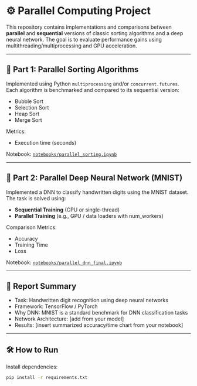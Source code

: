 # ⚙️ Parallel Computing Project

This repository contains implementations and comparisons between **parallel** and **sequential** versions of classic sorting algorithms and a deep neural network. The goal is to evaluate performance gains using multithreading/multiprocessing and GPU acceleration.

---

## 🔢 Part 1: Parallel Sorting Algorithms

Implemented using Python `multiprocessing` and/or `concurrent.futures`. Each algorithm is benchmarked and compared to its sequential version:

- Bubble Sort
- Selection Sort
- Heap Sort
- Merge Sort

Metrics:
- Execution time (seconds)

Notebook: [`notebooks/parallel_sorting.ipynb`](./notebooks/parallel_sorting.ipynb)

---

## 🧠 Part 2: Parallel Deep Neural Network (MNIST)

Implemented a DNN to classify handwritten digits using the MNIST dataset. The task is solved using:

- **Sequential Training** (CPU or single-thread)
- **Parallel Training** (e.g., GPU / data loaders with num_workers)

Comparison Metrics:
- Accuracy
- Training Time
- Loss

Notebook: [`notebooks/parallel_dnn_final.ipynb`](./notebooks/parallel_dnn_final.ipynb)

---

## 🧾 Report Summary

- Task: Handwritten digit recognition using deep neural networks
- Framework: TensorFlow / PyTorch
- Why DNN: MNIST is a standard benchmark for DNN classification tasks
- Network Architecture: [add from your model]
- Results: [insert summarized accuracy/time chart from your notebook]

---

## 🛠️ How to Run

Install dependencies:
```bash
pip install -r requirements.txt
